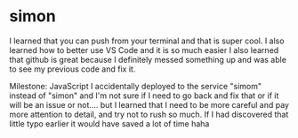 # simon

I learned that you can push from your terminal and that is super cool. I also learned how to better use VS Code and it is so much easier
I also learned that github is great because I definitely messed something up and was able to see my previous code and fix it. 

Milestone: JavaScript
I accidentally deployed to the service "simom" instead of "simon" and I'm not sure if I need to go back and fix that or if it will be an issue or not.... but I learned that I need to be more careful and pay more attention to detail, and try not to rush so much. If I had discovered that little typo earlier it would have saved a lot of time haha 
